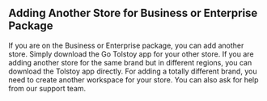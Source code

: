 ## Adding Another Store for Business or Enterprise Package

If you are on the Business or Enterprise package, you can add another store. Simply download the Go Tolstoy app for your other store. If you are adding another store for the same brand but in different regions, you can download the Tolstoy app directly. For adding a totally different brand, you need to create another workspace for your store. You can also ask for help from our support team.
